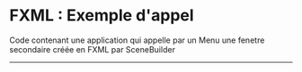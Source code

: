 # FXML : Exemple d'appel

Code contenant une application qui appelle par un Menu une fenetre secondaire créée en FXML par SceneBuilder

---
